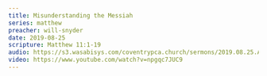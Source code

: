```yaml
---
title: Misunderstanding the Messiah
series: matthew
preacher: will-snyder
date: 2019-08-25
scripture: Matthew 11:1-19
audio: https://s3.wasabisys.com/coventrypca.church/sermons/2019.08.25.A%20Misunderstanding%20the%20Messiah%20-%20Will%20Snyder.mp3
video: https://www.youtube.com/watch?v=npgqc7JUC9
---
```

